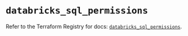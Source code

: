 # `databricks_sql_permissions`

Refer to the Terraform Registry for docs: [`databricks_sql_permissions`](https://registry.terraform.io/providers/databricks/databricks/1.87.1/docs/resources/sql_permissions).
